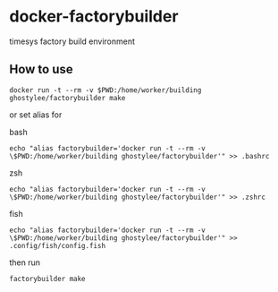 # docker-factorybuilder
timesys factory build environment
## How to use
```
docker run -t --rm -v $PWD:/home/worker/building ghostylee/factorybuilder make
```

or set alias for

bash
```
echo "alias factorybuilder='docker run -t --rm -v \$PWD:/home/worker/building ghostylee/factorybuilder'" >> .bashrc
```
zsh
```
echo "alias factorybuilder='docker run -t --rm -v \$PWD:/home/worker/building ghostylee/factorybuilder'" >> .zshrc
```
fish
```
echo "alias factorybuilder='docker run -t --rm -v \$PWD:/home/worker/building ghostylee/factorybuilder'" >> .config/fish/config.fish
```
then run

```factorybuilder make```
